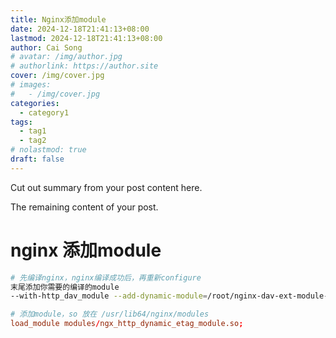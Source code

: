 ```yaml
---
title: Nginx添加module
date: 2024-12-18T21:41:13+08:00
lastmod: 2024-12-18T21:41:13+08:00
author: Cai Song
# avatar: /img/author.jpg
# authorlink: https://author.site
cover: /img/cover.jpg
# images:
#   - /img/cover.jpg
categories:
  - category1
tags:
  - tag1
  - tag2
# nolastmod: true
draft: false
---
```


Cut out summary from your post content here.

<!--more-->

The remaining content of your post.
# nginx 添加module

```bash
# 先编译nginx，nginx编译成功后，再重新configure
末尾添加你需要的编译的module
--with-http_dav_module --add-dynamic-module=/root/nginx-dav-ext-module-3.0.0
```


```conf
# 添加module，so 放在 /usr/lib64/nginx/modules
load_module modules/ngx_http_dynamic_etag_module.so;
```
